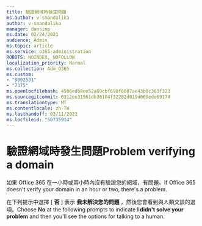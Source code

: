 ```yaml
---
title: 驗證網域時發生問題
ms.author: v-smandalika
author: v-smandalika
manager: dansimp
ms.date: 02/24/2021
audience: Admin
ms.topic: article
ms.service: o365-administration
ROBOTS: NOINDEX, NOFOLLOW
localization_priority: Normal
ms.collection: Adm_O365
ms.custom:
- "9002531"
- "7375"
ms.openlocfilehash: 4506edb8ee52a89cbf690f6087ae43b0c363f323
ms.sourcegitcommit: 6312ee31561db36104f32282d019d069ede69174
ms.translationtype: MT
ms.contentlocale: zh-TW
ms.lasthandoff: 03/11/2021
ms.locfileid: "50735914"
---
```

# <a name="problem-verifying-a-domain"></a><span data-ttu-id="e9240-102">驗證網域時發生問題</span><span class="sxs-lookup"><span data-stu-id="e9240-102">Problem verifying a domain</span></span>

<span data-ttu-id="e9240-103">如果 Office 365 在一小時或兩小時內沒有驗證您的網域，有問題。</span><span class="sxs-lookup"><span data-stu-id="e9240-103">If Office 365 doesn't verify your domain in an hour or two, there's a problem.</span></span>

<span data-ttu-id="e9240-104">在下列提示中選擇 [ **否** ] 表示 **我未解決您的問題** ，然後您會看到與人類交談的選項。</span><span class="sxs-lookup"><span data-stu-id="e9240-104">Choose **No** at the following prompts to indicate **I didn't solve your problem** and then you'll see the options for talking to a human.</span></span>
